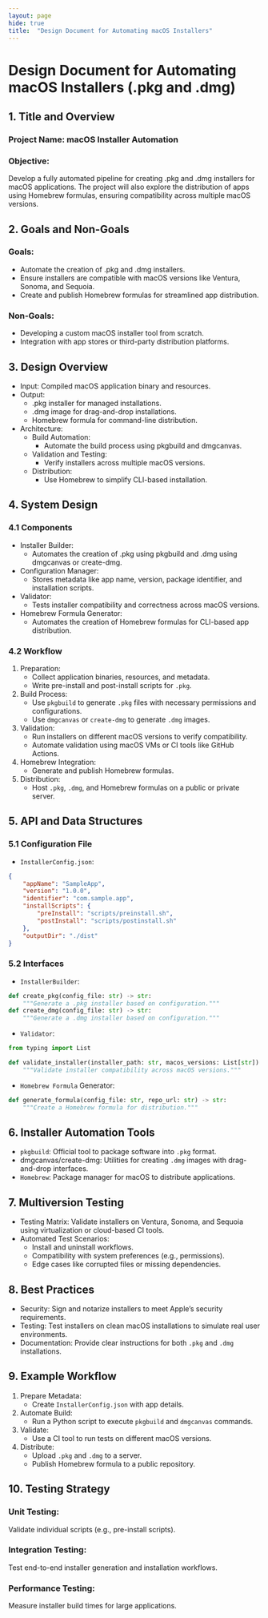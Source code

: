 ```yaml
---
layout: page
hide: true
title:  "Design Document for Automating macOS Installers"
---
```


# Design Document for Automating macOS Installers (.pkg and .dmg)

## 1. Title and Overview

### Project Name: macOS Installer Automation
### Objective:
Develop a fully automated pipeline for creating .pkg and .dmg installers for macOS applications. The project will also explore the distribution of apps using Homebrew formulas, ensuring compatibility across multiple macOS versions.

## 2. Goals and Non-Goals

### Goals:
* Automate the creation of .pkg and .dmg installers.
* Ensure installers are compatible with macOS versions like Ventura, Sonoma, and Sequoia.
* Create and publish Homebrew formulas for streamlined app distribution.

### Non-Goals:
* Developing a custom macOS installer tool from scratch.
* Integration with app stores or third-party distribution platforms.

## 3. Design Overview
* Input: Compiled macOS application binary and resources.
* Output:
	* .pkg installer for managed installations.
	* .dmg image for drag-and-drop installations.
	* Homebrew formula for command-line distribution.
* Architecture:
	* Build Automation:
		* Automate the build process using pkgbuild and dmgcanvas.
	* Validation and Testing:
		* Verify installers across multiple macOS versions.
	* Distribution: 
		* Use Homebrew to simplify CLI-based installation.

## 4. System Design

### 4.1 Components
* Installer Builder:
	* Automates the creation of .pkg using pkgbuild and .dmg using dmgcanvas or create-dmg.
* Configuration Manager:
	* Stores metadata like app name, version, package identifier, and installation scripts.
* Validator:
	* Tests installer compatibility and correctness across macOS versions.
* Homebrew Formula Generator:
	* Automates the creation of Homebrew formulas for CLI-based app distribution.

### 4.2 Workflow
1.	Preparation:
	* Collect application binaries, resources, and metadata.
	* Write pre-install and post-install scripts for `.pkg`.
2.	Build Process:
	* Use `pkgbuild` to generate `.pkg` files with necessary permissions and configurations.
	* Use `dmgcanvas` or `create-dmg` to generate `.dmg` images.
3.	Validation:
	* Run installers on different macOS versions to verify compatibility.
	* Automate validation using macOS VMs or CI tools like GitHub Actions.
4.	Homebrew Integration:
	* Generate and publish Homebrew formulas.
5.	Distribution:
	* Host `.pkg`, `.dmg`, and Homebrew formulas on a public or private server.

## 5. API and Data Structures

### 5.1 Configuration File
* `InstallerConfig.json`:
```json
{
    "appName": "SampleApp",
    "version": "1.0.0",
    "identifier": "com.sample.app",
    "installScripts": {
        "preInstall": "scripts/preinstall.sh",
        "postInstall": "scripts/postinstall.sh"
    },
    "outputDir": "./dist"
}
```


### 5.2 Interfaces
* `InstallerBuilder`:

```python
def create_pkg(config_file: str) -> str:
    """Generate a .pkg installer based on configuration."""
def create_dmg(config_file: str) -> str:
    """Generate a .dmg installer based on configuration."""
```

* `Validator`:
```python
from typing import List

def validate_installer(installer_path: str, macos_versions: List[str]) -> bool:
    """Validate installer compatibility across macOS versions."""
```

* `Homebrew Formula` Generator:
```python
def generate_formula(config_file: str, repo_url: str) -> str:
    """Create a Homebrew formula for distribution."""
```
## 6. Installer Automation Tools
* `pkgbuild`: Official tool to package software into `.pkg` format.
* dmgcanvas/create-dmg: Utilities for creating `.dmg` images with drag-and-drop interfaces.
* `Homebrew`: Package manager for macOS to distribute applications.

## 7. Multiversion Testing
* Testing Matrix: Validate installers on Ventura, Sonoma, and Sequoia using virtualization or cloud-based CI tools.
* Automated Test Scenarios:
	* Install and uninstall workflows.
	* Compatibility with system preferences (e.g., permissions).
	* Edge cases like corrupted files or missing dependencies.

## 8. Best Practices
* Security: Sign and notarize installers to meet Apple’s security requirements.
* Testing: Test installers on clean macOS installations to simulate real user environments.
* Documentation: Provide clear instructions for both `.pkg` and `.dmg` installations.

## 9. Example Workflow
1.	Prepare Metadata:
	* Create `InstallerConfig.json` with app details.
2.	Automate Build:
	* Run a Python script to execute `pkgbuild` and `dmgcanvas` commands.
3.	Validate:
	* Use a CI tool to run tests on different macOS versions.
4.	Distribute:
	* Upload `.pkg` and `.dmg` to a server.
	* Publish Homebrew formula to a public repository.

## 10. Testing Strategy
###  Unit Testing:
Validate individual scripts (e.g., pre-install scripts).
### Integration Testing:
 Test end-to-end installer generation and installation workflows.
### Performance Testing:
 Measure installer build times for large applications.